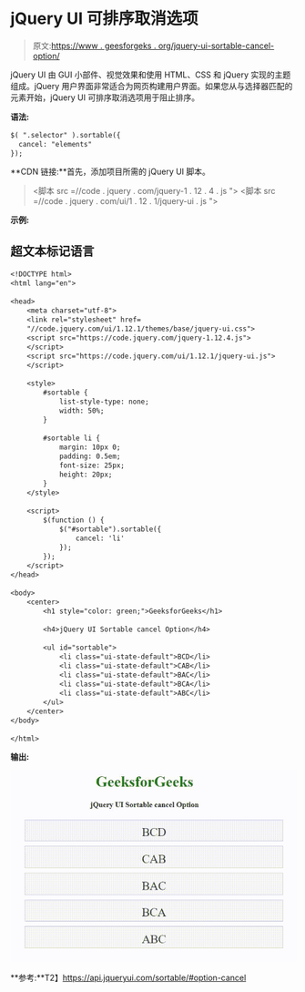 # jQuery UI 可排序取消选项

> 原文:[https://www . geesforgeks . org/jquery-ui-sortable-cancel-option/](https://www.geeksforgeeks.org/jquery-ui-sortable-cancel-option/)

jQuery UI 由 GUI 小部件、视觉效果和使用 HTML、CSS 和 jQuery 实现的主题组成。jQuery 用户界面非常适合为网页构建用户界面。如果您从与选择器匹配的元素开始，jQuery UI 可排序取消选项用于阻止排序。

**语法:**

```
$( ".selector" ).sortable({
  cancel: "elements"
});
```

**CDN 链接:**首先，添加项目所需的 jQuery UI 脚本。

> <link rel="”stylesheet”" href="”//code.jquery.com/ui/1.12.1/themes/smoothness/jquery-ui.css”">
> <脚本 src =//code . jquery . com/jquery-1 . 12 . 4 . js "></脚本>
> <脚本 src =//code . jquery . com/ui/1 . 12 . 1/jquery-ui . js "></脚本>

**示例:**

## 超文本标记语言

```
<!DOCTYPE html>
<html lang="en">

<head>
    <meta charset="utf-8">
    <link rel="stylesheet" href=
    "//code.jquery.com/ui/1.12.1/themes/base/jquery-ui.css">
    <script src="https://code.jquery.com/jquery-1.12.4.js">
    </script>
    <script src="https://code.jquery.com/ui/1.12.1/jquery-ui.js">
    </script>

    <style>
        #sortable {
            list-style-type: none;
            width: 50%;
        }

        #sortable li {
            margin: 10px 0;
            padding: 0.5em;
            font-size: 25px;
            height: 20px;
        }
    </style>

    <script>
        $(function () {
            $("#sortable").sortable({
                cancel: 'li'
            });
        });
    </script>
</head>

<body>
    <center>
        <h1 style="color: green;">GeeksforGeeks</h1>

        <h4>jQuery UI Sortable cancel Option</h4>

        <ul id="sortable">
            <li class="ui-state-default">BCD</li>
            <li class="ui-state-default">CAB</li>
            <li class="ui-state-default">BAC</li>
            <li class="ui-state-default">BCA</li>
            <li class="ui-state-default">ABC</li>
        </ul>
    </center>
</body>

</html>
```

**输出:**

![](img/ea0e742568034fc73f1751183da7a328.png)

**参考:**T2】https://api.jqueryui.com/sortable/#option-cancel